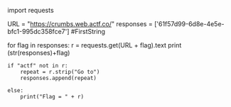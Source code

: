 import requests

URL = "https://crumbs.web.actf.co/"
responses = ['61f57d99-6d8e-4e5e-bfc1-995dc358fce7'] #FirstString

for flag in responses:
	r = requests.get(URL + flag).text
	print (str(responses)+flag)

	if "actf" not in r:
		repeat = r.strip("Go to")
		responses.append(repeat)

	else: 
		print("Flag = " + r)